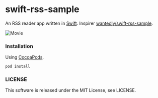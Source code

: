 # swift-rss-sample
An RSS reader app written in [Swift](https://developer.apple.com/swift/). Inspirer [wantedly/swift-rss-sample](https://github.com/wantedly/swift-rss-sample).

![Movie](https://github.com/honda-n/swift-rss-sample/blob/master/movie.gif)

### Installation

Using [CocoaPods](http://cocoapods.org).

```sh
pod install
```

### LICENSE

This software is released under the MIT License, see LICENSE.
